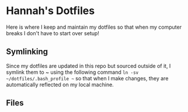 # Hannah's Dotfiles

Here is where I keep and maintain my dotfiles so that when my computer breaks I don't have to start over setup!

## Symlinking

Since my dotfiles are updated in this repo but sourced outside of it, I symlink them to ~ using the following command
`ln -sv ~/dotfiles/.bash_profile ~`
so that when I make changes, they are automatically reflected on my local machine.

## Files
